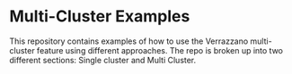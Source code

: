 # Multi-Cluster Examples

This repository contains examples of how to use the Verrazzano multi-cluster feature using different approaches. The repo is broken up into two different sections: Single cluster and Multi Cluster.

